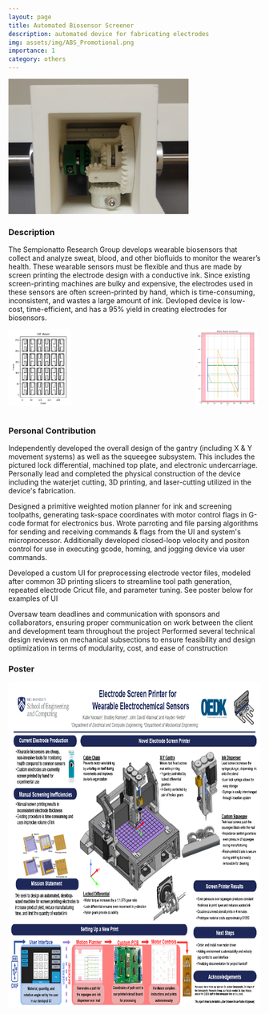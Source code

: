 ```yaml
---
layout: page
title: Automated Biosensor Screener
description: automated device for fabricating electrodes
img: assets/img/ABS_Promotional.png
importance: 1
category: others
---
```


<img title="differential" alt="differential" src="/assets/img/ABS_Differential.png" width="360" height = "270">

### Description

The Sempionatto Research Group develops wearable biosensors that collect and analyze sweat, blood, and other biofluids to monitor the wearer’s health. These wearable sensors must be flexible and thus are made by screen printing the electrode design with a conductive ink. Since existing screen-printing machines are bulky and expensive, the electrodes used in these sensors are often screen-printed by hand, which is time-consuming, inconsistent, and wastes a large amount of ink. Devloped device is low-cost, time-efficient, and has a 95% yield in creating electrodes for biosensors.

<div style="display: flex; justify-content: space-between;">
    <img title="ABS Repeated Dxf" alt="ABS Repeated DXF" src="/assets/img/ABS_Repeated_DXF.png" style="width: 25%; margin-right: 5px;">
    <img title="ABS Motion Plan" alt="ABS Motion Plan" src="/assets/img/ABS_Motion_Plan.png" style="width: 25%; margin-right: 5px;">
</div> <br>

### Personal Contribution

Independently developed the overall design of the gantry (including X & Y movement systems) as well as the squeegee subsystem. This includes the pictured lock differential, machined top plate, and electronic undercarriage. Personally lead and completed the physical construction of the device including the waterjet cutting, 3D printing, and laser-cutting utilized in the device's fabrication. <br>

Designed a primitive weighted motion planner for ink and screening toolpaths, generating task-space coordinates with motor control flags in G-code format for electronics bus. Wrote parroting and file parsing algorithms for sending and receiving commands & flags from the UI and system's microprocessor. Additionally developed closed-loop velocity and positon control for use in executing gcode, homing, and jogging device via user commands. <br>

Developed a custom UI for preprocessing electrode vector files, modeled after common 3D printing slicers to streamline tool path generation, repeated electrode Cricut file,  and parameter tuning. See poster below for examples of UI <br>

Oversaw team deadlines and communication with sponsors and collaborators, ensuring proper communication on work between  the client and development team throughout the project
Performed several technical design reviews on mechanical subsections to ensure feasibility and design optimization in terms of modularity, cost, and ease of construction <br>

### Poster

<img title="ABS Poster" alt="Alt text" src="/assets/img/ABS_Poster.png" width="864" height = "648">

